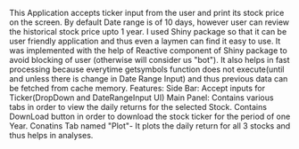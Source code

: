 This Application accepts ticker input from the user and print its stock price on the screen. By default Date range is of 10 days, however user can review the historical stock price upto 1 year.
I used Shiny package so that it can be user friendly application and thus even a laymen can find it easy to use.
It was implemented with the help of Reactive component of Shiny package to avoid blocking of user (otherwise will consider us "bot"). It also helps in fast processing because everytime getsymbols function does not execute(until and unless there is change in Date Range Input) and thus previous data can be fetched from cache memory.
Features:
Side Bar: Accept inputs for Ticker(DropDown and DateRangeInput UI)
Main Panel: Contains various tabs in order to view the daily returns for the selected Stock.
            Contains DownLoad button in order to download the stock ticker for the period of one Year.
            Conatins Tab named "Plot"- It plots the daily return for all 3 stocks and thus helps in analyses.
